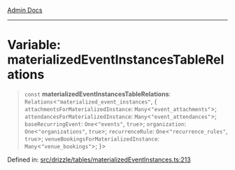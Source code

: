 [Admin Docs](/)

***

# Variable: materializedEventInstancesTableRelations

> `const` **materializedEventInstancesTableRelations**: `Relations`\<`"materialized_event_instances"`, \{ `attachmentsForMaterializedInstance`: `Many`\<`"event_attachments"`\>; `attendancesForMaterializedInstance`: `Many`\<`"event_attendances"`\>; `baseRecurringEvent`: `One`\<`"events"`, `true`\>; `organization`: `One`\<`"organizations"`, `true`\>; `recurrenceRule`: `One`\<`"recurrence_rules"`, `true`\>; `venueBookingsForMaterializedInstance`: `Many`\<`"venue_bookings"`\>; \}\>

Defined in: [src/drizzle/tables/materializedEventInstances.ts:213](https://github.com/gautam-divyanshu/talawa-api/blob/22f85ff86fcf5f38b53dcdb9fe90ab33ea32d944/src/drizzle/tables/materializedEventInstances.ts#L213)
